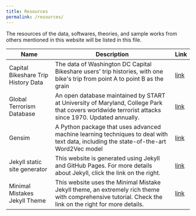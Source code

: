 ```yaml
---
title: Resources
permalink: /resources/
---
```


The resources of the data, softwares, theories, and sample works from others mentioned in this website will be listed in this file.

| Name      | Description      | Link           |
|-----------|------------------|----------------|
| Capital Bikeshare Trip History Data   | The data of Washington DC Capital Bikeshare users' trip histories, with one bike's trip from point A to point B as the grain       | [link](https://www.capitalbikeshare.com/system-data) |
| Global Terrorism Database | An open database maintained by START at University of Maryland, College Park that covers worldwide terrorist attacks since 1970. Updated annually. | [link](https://www.start.umd.edu/gtd/)|
| Gensim | A Python package that uses advanced machine learning techniques to deal with text data, including the state-of-the-art Word2Vec model | [link](https://radimrehurek.com/gensim/) |
| Jekyll static site generator   | This website is generated using Jekyll and GitHub Pages. For more details about Jekyll, click the link on the right.       | [link](https://jekyllrb.com) |
| Minimal Mistakes Jekyll Theme   | This website uses the Minimal Mistake Jekyll theme, an extremely rich theme with comprehensive tutorial. Check the link on the right for more details.      | [link](https://mmistakes.github.io/minimal-mistakes/about/) |

